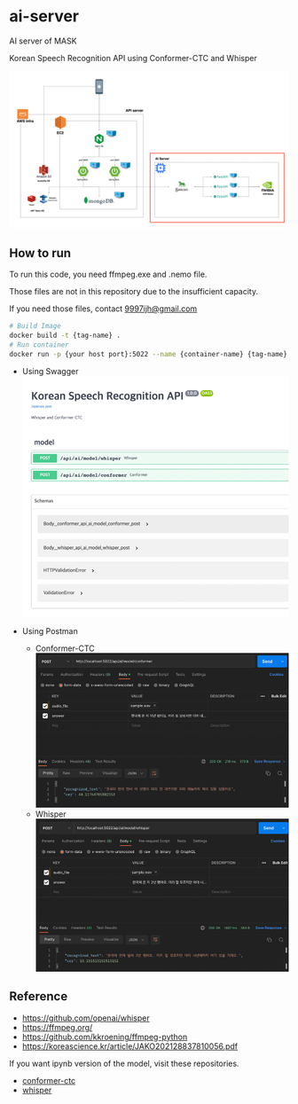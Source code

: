 # ai-server
AI server of MASK

Korean Speech Recognition API using Conformer-CTC and Whisper

![architecture.png](resource/architecture.png)

## How to run
To run this code, you need ffmpeg.exe and .nemo file.

Those files are not in this repository due to the insufficient capacity.

If you need those files, contact 9997ijh@gmail.com
```sh
# Build Image
docker build -t {tag-name} .
# Run container
docker run -p {your host port}:5022 --name {container-name} {tag-name}
```

- Using Swagger
    ![swagger.png](resource/swagger.png)

- Using Postman
  - Conformer-CTC
    ![conformer.png](resource/conformer-ctc.png)
  - Whisper
    ![whisper.png](resource/whisper.png)


## Reference
- https://github.com/openai/whisper
- https://ffmpeg.org/
- https://github.com/kkroening/ffmpeg-python
- https://koreascience.kr/article/JAKO202128837810056.pdf

If you want ipynb version of the model, visit these repositories. 

- [conformer-ctc](https://github.com/Skrrs/ml_conformer_ctc)
- [whisper](https://github.com/Skrrs/ml_whisper)